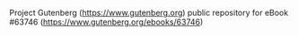 Project Gutenberg (https://www.gutenberg.org) public repository for
eBook #63746 (https://www.gutenberg.org/ebooks/63746)
